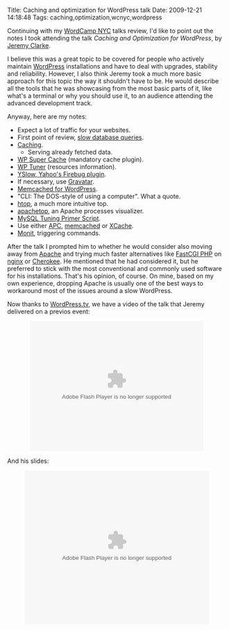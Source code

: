 Title: Caching and optimization for WordPress talk
Date: 2009-12-21 14:18:48
Tags: caching,optimization,wcnyc,wordpress

<p>Continuing with my <a href="http://2009.newyork.wordcamp.org/">WordCamp NYC</a> talks review, I'd like to point out the notes I took attending the talk <em>Caching and Optimization for WordPress</em>, by <a href="http://simianuprising.com/">Jeremy Clarke</a>.</p>
<p>I believe this was a great topic to be covered for people who actively maintain <a href="http://wordpress.org/">WordPress</a> installations and have to deal with upgrades, stability and reliability. However, I also think Jeremy took a much more basic approach for this topic the way it shouldn't have to be. He would describe all the tools that he was showcasing from the most basic parts of it, like what's a terminal or why you should use it, to an audience attending the advanced development track.</p>
<p>Anyway, here are my notes:</p>
<ul>
    <li>Expect a lot of traffic for your websites.</li>
    <li>First point of review, <a href="http://wordpress.org/support/topic/300880">slow database queries</a>.</li>
    <li><a href="http://en.wikipedia.org/wiki/Web_cache">Caching</a>.
    <ul>
        <li>Serving already fetched data.</li>
    </ul>
    </li>
    <li><a href="http://wordpress.org/extend/plugins/wp-super-cache/">WP Super Cache</a> (mandatory cache plugin).</li>
    <li><a href="http://wordpress.org/extend/plugins/wptuner/">WP Tuner</a> (resources information).</li>
    <li><a href="http://stereonaut.net/yahoo-yslow-for-firebug/">YSlow, Yahoo's Firebug plugin</a>.</li>
    <li>If necessary, use <a href="http://gravatar.com">Gravatar</a>.</li>
    <li><a href="http://mohanjith.net/blog/2008/10/using-memcached-with-wordpress-object-cache.html">Memcached for WordPress</a>.</li>
    <li>&quot;CLI: The DOS-style of using a computer&quot;. What a quote.</li>
    <li><a href="http://htop.sourceforge.net/">htop</a>, a much more intuitive top.</li>
    <li><a href="http://www.webta.org/projects/apachetop/">apachetop</a>, an Apache processes visualizer.</li>
    <li><a href="http://www.day32.com/MySQL/">MySQL Tuning Primer Script</a>.</li>
    <li>Use either <a href="http://pecl.php.net/package/APC">APC</a>, <a href="http://php.net/manual/en/book.memcache.php">memcached</a> or <a href="http://xcache.lighttpd.net/">XCache</a>.</li>
    <li><a href="http://mmonit.com/monit/">Monit</a>, triggering commands.</li>
</ul>
<p>After the talk I prompted him to whether he would consider also moving away from <a href="http://httpd.apache.org/">Apache</a> and trying much faster alternatives like <a href="http://www.fastcgi.com/drupal/node/5?q=node/10">FastCGI PHP</a> on <a href="http://nginx.org/">nginx</a> or <a href="http://www.cherokee-project.com/">Cherokee</a>. He mentioned that he had considered it, but he preferred to stick with the most conventional and commonly used software for his installations. That's his opinion, of course. On mine, based on my own experience, dropping Apache is usually one of the best ways to workaround most of the issues around a slow WordPress.</p>
<p>Now thanks to <a href="http://wordpress.tv/">WordPress.tv</a>, we have a video of the talk that Jeremy delivered on a previos event:</p>
<p style="text-align: center; "><embed src="http://v.wordpress.com/wp-content/plugins/video/flvplayer.swf?ver=1.11" type="application/x-shockwave-flash" width="400" height="300" allowscriptaccess="always" allowfullscreen="true" flashvars="guid=P1pO85U7&amp;width=400&amp;height=300" title=""></embed></p>
<p style="text-align: left; ">And his slides:</p>
<p style="text-align: center; "><object style="margin:0px" width="425" height="355">
<param name="movie" value="http://static.slidesharecdn.com/swf/ssplayer2.swf?doc=jeremyclarke-wcmtl-optimization-090711143857-phpapp02&amp;rel=0&amp;stripped_title=caching-and-optimization-for-wordpress" />
<param name="allowFullScreen" value="true" />
<param name="allowScriptAccess" value="always" /><embed src="http://static.slidesharecdn.com/swf/ssplayer2.swf?doc=jeremyclarke-wcmtl-optimization-090711143857-phpapp02&amp;rel=0&amp;stripped_title=caching-and-optimization-for-wordpress" type="application/x-shockwave-flash" allowscriptaccess="always" allowfullscreen="true" width="425" height="355"></embed></object></p>